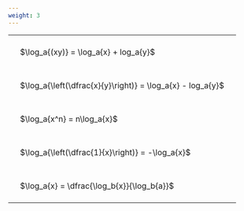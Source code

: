 ```yaml
---
weight: 3
---
```


<style type="text/css">
#T_aaa6c th.col_heading {
  text-align: left;
  font-size: 1em;
}
#T_aaa6c td {
  text-align: left;
  font-size: 1em;
  padding: 1.5em;
}
</style>
<table id="T_aaa6c">
  <thead>
  </thead>
  <tbody>
    <tr>
      <td id="T_aaa6c_row0_col0" class="data row0 col0" >$\log_a{(xy)} = \log_a{x} + log_a{y}$</td>
    </tr>
    <tr>
      <td id="T_aaa6c_row1_col0" class="data row1 col0" >$\log_a{\left(\dfrac{x}{y}\right)} = \log_a{x} - log_a{y}$</td>
    </tr>
    <tr>
      <td id="T_aaa6c_row2_col0" class="data row2 col0" >$\log_a{x^n} = n\log_a{x}$</td>
    </tr>
    <tr>
      <td id="T_aaa6c_row3_col0" class="data row3 col0" >$\log_a{\left(\dfrac{1}{x}\right)} = -\log_a{x}$</td>
    </tr>
    <tr>
      <td id="T_aaa6c_row4_col0" class="data row4 col0" >$\log_a{x} = \dfrac{\log_b{x}}{\log_b{a}}$</td>
    </tr>
  </tbody>
</table>
